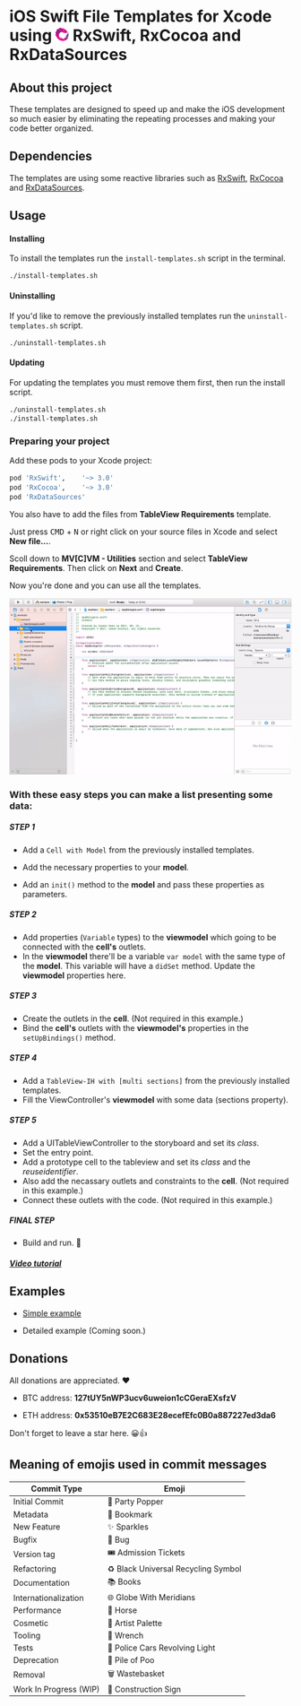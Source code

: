 # iOS Swift File Templates for Xcode using <img src="assets/Rx_Logo_M.png" alt="Feel the power of RxSwift." width="24" height="24"> RxSwift, RxCocoa and RxDataSources

## About this project

These templates are designed to speed up and make the iOS development so much easier by eliminating the repeating processes and making your code better organized.

## Dependencies

The templates are using some reactive libraries such as [RxSwift](https://github.com/ReactiveX/RxSwift), [RxCocoa](https://github.com/ReactiveX/RxSwift/tree/master/RxCocoa) and [RxDataSources](https://github.com/RxSwiftCommunity/RxDataSources).

## Usage

#### Installing

To install the templates run the `install-templates.sh` script in the terminal.
```shell
./install-templates.sh
```

#### Uninstalling

If you'd like to remove the previously installed templates run the `uninstall-templates.sh` script.
```shell
./uninstall-templates.sh
```
#### Updating

For updating the templates you must remove them first, then run the install script.
```shell
./uninstall-templates.sh
./install-templates.sh
```
### Preparing your project

Add these pods to your Xcode project:
```ruby
pod 'RxSwift',    '~> 3.0'
pod 'RxCocoa',    '~> 3.0'
pod 'RxDataSources'
```
You also have to add the files from **TableView Requirements** template.

Just press <kbd>CMD</kbd> + <kbd>N</kbd> or right click on your source files in Xcode and select **New file...**. 

Scoll down to **MV[C]VM - Utilities** section and select **TableView Requirements**. Then click on **Next** and **Create**.

Now you're done and you can use all the templates.

<img src="assets/tutorial_1.gif" alt="Adding the TableView Requirements">

### With these easy steps you can make a list presenting some data:

##### STEP 1

* Add a `Cell with Model` from the previously installed templates. 

* Add the necessary properties to your **model**.
* Add an `init()` method to the **model** and pass these properties as parameters.

##### STEP 2

* Add properties (`Variable` types) to the **viewmodel** which going to be connected with the **cell's** outlets.
* In the **viewmodel** there'll be a variable `var model` with the same type of the **model**. This variable will have a `didSet` method. Update the **viewmodel** properties here.

##### STEP 3

* Create the outlets in the **cell**. (Not required in this example.)
* Bind the **cell's** outlets with the **viewmodel's** properties in the `setUpBindings()` method.

##### STEP 4

* Add a `TableView-IH with [multi sections]` from the previously installed templates. 
* Fill the ViewController's **viewmodel** with some data (sections property).

##### STEP 5

* Add a UITableViewController to the storyboard and set its *class*.
* Set the entry point.
* Add a prototype cell to the tableview and set its *class* and the *reuseidentifier*.
* Also add the necassary outlets and constraints to the **cell**. (Not required in this example.)
* Connect these outlets with the code. (Not required in this example.)

##### FINAL STEP

* Build and run. 🎉

##### [Video tutorial](https://youtu.be/LrHBwWcUx3Y)

## Examples

* [Simple example](https://github.com/egabor/swift-mvcvm-tableview-example-2)

* Detailed example (Coming soon.)

## Donations

All donations are appreciated. ❤️

* BTC address: **127tUY5nWP3ucv6uweion1cCGeraEXsfzV**

* ETH address: **0x53510eB7E2C683E28ecefEfc0B0a887227ed3da6**

Don't forget to leave a star here. 😀👍

## Meaning of emojis used in commit messages
Commit Type | Emoji
----------  | -----
Initial Commit | 🎉 Party Popper
Metadata | 🔖 Bookmark
New Feature | ✨ Sparkles
Bugfix | 🐛 Bug
Version tag | 🎟️ Admission Tickets
Refactoring | ♻️ Black Universal Recycling Symbol
Documentation | 📚 Books
Internationalization | 🌐 Globe With Meridians
Performance | 🐎 Horse
Cosmetic | 🎨 Artist Palette
Tooling | 🔧 Wrench
Tests | 🚨 Police Cars Revolving Light
Deprecation | 💩 Pile of Poo
Removal | 🗑️ Wastebasket
Work In Progress (WIP) | 🚧 Construction Sign
